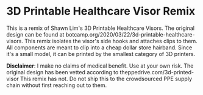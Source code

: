 # 3D Printable Healthcare Visor Remix
This is a remix of Shawn Lim's 3D Printable Healthcare Visors. The original design can be found at botcamp.org/2020/03/22/3d-printable-healthcare-visors. This remix isolates the visor's side hooks and attaches clips to them. All components are meant to clip into a cheap dollar store hairband. Since it's a small model, it can be printed by the smallest category of 3D printers.

**Disclaimer**: I make no claims of medical benefit. Use at your own risk. The original design has been vetted according to theppedrive.com/3d-printed-visor This remix has not. Do not ship this to the crowdsourced PPE supply chain without first reaching out to them.
